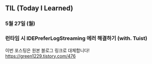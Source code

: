 ## TIL (Today I Learned)

### 5월 27일 (월)    
### 런타임 시 IDEPreferLogStreaming 에러 해결하기 (with. Tuist)   
이번 포스팅은 원본 블로그 링크로 대체합니다!   
https://green1229.tistory.com/476       